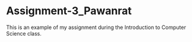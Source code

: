 # Assignment-3_Pawanrat
This is an example of my assignment during the Introduction to Computer Science class.
